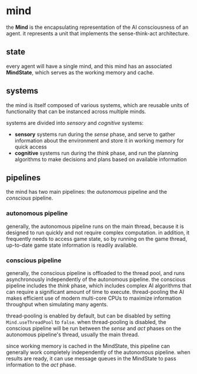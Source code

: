 
# mind

the **Mind** is the encapsulating representation of the AI consciousness of an agent.
it represents a unit that implements the sense-think-act architecture.

## state

every agent will have a single mind, and this mind has an associated **MindState**, which serves as the working memory and cache.

## systems

the mind is itself composed of various systems, which are reusable units of functionality that can be instanced across multiple minds.

systems are divided into _sensory_ and _cognitive_ systems:
+ **sensory** systems run during the _sense_  phase, and serve to gather information about the environment and store it in working memory for quick access
+ **cognitive** systems run during the _think_ phase, and run the planning algorithms to make decisions and plans based on available information

## pipelines

the mind has two main pipelines: the _autonomous_ pipeline and the _conscious_ pipeline.

### autonomous pipeline

generally, the autonomous pipeline runs on the main thread, because it is designed to run quickly and not require complex computation. in addition, it frequently needs to access game state, so by running on the game thread, up-to-date game state information is readily available.

### conscious pipeline

generally, the conscious pipeline is offloaded to the thread pool, and runs asynchronously independently of the autonomous pipeline. the conscious pipeline includes the _think_ phase, which includes complex AI algorithms that can require a significant amount of time to execute. thread-pooling the AI makes efficient use of modern multi-core CPUs to maximize information throughput when simulating many agents.

thread-pooling is enabled by default, but can be disabled by setting `Mind.useThreadPool` to `false`. when thread-pooling is disabled, the conscious pipeline will be run between the _sense_ and _act_ phases on the autonomous pipeline's thread, usually the main thread.

since working memory is cached in the MindState, this pipeline can generally work completely independently of the autonomous pipeline. when results are ready, it can use message queues in the MindState to pass information to the _act_ phase.


